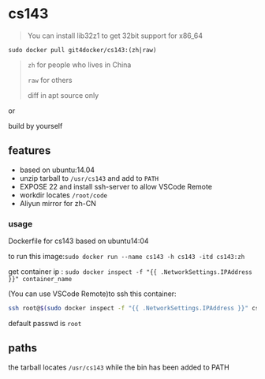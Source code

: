 # cs143

> You can install lib32z1 to get 32bit support for x86_64

`sudo docker pull git4docker/cs143:(zh|raw)`

> `zh` for people who lives in China
> 
> `raw` for others
> 
> diff in apt source only

or

build by yourself

## features

- based on ubuntu:14.04
- unzip tarball to `/usr/cs143` and add to `PATH`
- EXPOSE 22 and install ssh-server to allow VSCode Remote
- workdir locates `/root/code`
- Aliyun mirror for zh-CN

### usage

Dockerfile for cs143 based on ubuntu14:04

to run this image:`sudo docker run --name cs143 -h cs143 -itd cs143:zh`

get container ip : `sudo docker inspect -f "{{ .NetworkSettings.IPAddress }}" container_name`

(You can use VSCode Remote)to ssh this container:
```bash
ssh root@$(sudo docker inspect -f "{{ .NetworkSettings.IPAddress }}" cs143)
```

default passwd is `root`

## paths

the tarball locates `/usr/cs143` while the bin has been added to PATH
